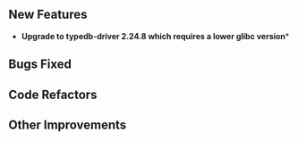 
## New Features

- **Upgrade to typedb-driver 2.24.8 which requires a lower glibc version***


## Bugs Fixed


## Code Refactors


## Other Improvements

    
